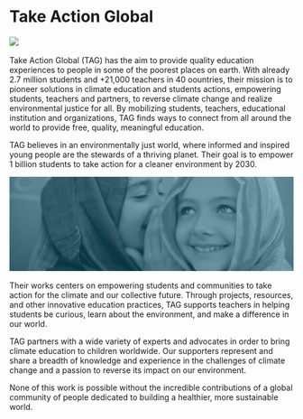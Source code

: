 # Take Action Global

![](img/tagprojects.png)

Take Action Global (TAG) has the aim to provide quality education experiences to people in some of the poorest places on earth. With already 2.7 million students and +21,000 teachers in 40 oountries, their mission is to pioneer solutions in climate education and students actions, empowering students, teachers and partners, to reverse climate change and realize environmental justice for all. By mobilizing students, teachers, educational institution and organizations, TAG finds ways to connect from all around the world to provide free, quality, meaningful education. 

TAG believes in an environmentally just world, where informed and inspired young people are the stewards of a thriving planet. Their goal is to empower 1 billion students to take action for a cleaner environment by 2030.

![](img/children.png)

Their works centers on empowering students and communities to take action for the climate and our collective future. Through projects, resources, and other innovative education practices, TAG supports teachers in helping students be curious, learn about the environment, and make a difference in our world.

TAG partners with a wide variety of experts and advocates in order to bring climate education to children worldwide. Our supporters represent and share a breadth of knowledge and experience in the challenges of climate change and a passion to reverse its impact on our environment.

None of this work is possible without the incredible contributions of a global community of people dedicated to building a healthier, more sustainable world.

